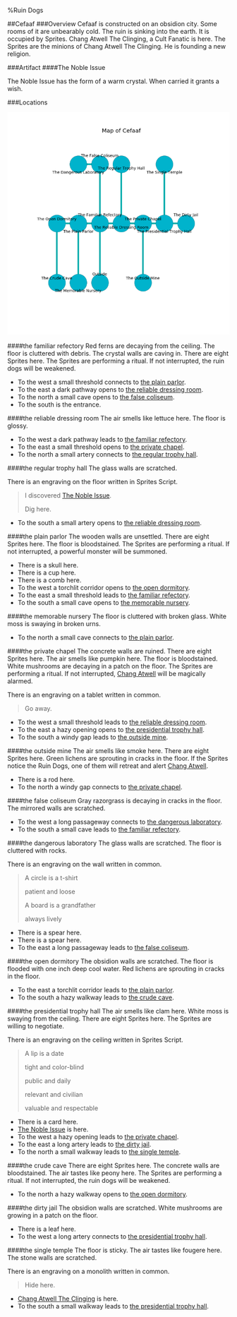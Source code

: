 %Ruin Dogs

##Cefaaf
###Overview
Cefaaf is constructed on an obsidion city. Some rooms of it are unbearably cold. The ruin is sinking into the earth. It is occupied by Sprites. <a name="Chang-Atwell-The-Clinging"></a>Chang Atwell The Clinging, a Cult Fanatic is here. The Sprites are the minions of Chang Atwell The Clinging. He  is founding a new religion. 



###Artifact
####<a name="The-Noble-Issue"></a>The Noble Issue


The Noble Issue has the form of a warm crystal. When carried it grants a wish. 





###Locations


![](../v2/images/Cefaaf.png)

####<a name="the-familiar-refectory"></a>the familiar refectory
Red ferns are decaying from the ceiling. The floor is cluttered with debris. The crystal walls are caving in. There are eight Sprites here. The Sprites are performing a ritual. If not interrupted, the ruin dogs will be weakened. 



* To the west a small threshold connects to [the plain parlor](#the-plain-parlor).
* To the east a dark pathway opens to [the reliable dressing room](#the-reliable-dressing-room).
* To the north a small cave opens to [the false coliseum](#the-false-coliseum).
* To the south is the entrance.


####<a name="the-reliable-dressing-room"></a>the reliable dressing room
The air smells like lettuce here. The floor is glossy. 



* To the west a dark pathway leads to [the familiar refectory](#the-familiar-refectory).
* To the east a small threshold opens to [the private chapel](#the-private-chapel).
* To the north a small artery connects to [the regular trophy hall](#the-regular-trophy-hall).


####<a name="the-regular-trophy-hall"></a>the regular trophy hall
The glass walls are scratched. 

There is an engraving on the floor written in Sprites Script. 

> I discovered [The Noble Issue](#The-Noble-Issue).
>
> Dig here.
>


* To the south a small artery opens to [the reliable dressing room](#the-reliable-dressing-room).


####<a name="the-plain-parlor"></a>the plain parlor
The wooden walls are unsettled. There are eight Sprites here. The floor is bloodstained. The Sprites are performing a ritual. If not interrupted, a powerful monster will be summoned. 



* There is a skull here.
* There is a cup here.
* There is a comb here.
* To the west a torchlit corridor opens to [the open dormitory](#the-open-dormitory).
* To the east a small threshold leads to [the familiar refectory](#the-familiar-refectory).
* To the south a small cave opens to [the memorable nursery](#the-memorable-nursery).


####<a name="the-memorable-nursery"></a>the memorable nursery
The floor is cluttered with broken glass. White moss is swaying in broken urns. 



* To the north a small cave connects to [the plain parlor](#the-plain-parlor).


####<a name="the-private-chapel"></a>the private chapel
The concrete walls are ruined. There are eight Sprites here. The air smells like pumpkin here. The floor is bloodstained. White mushrooms are decaying in a patch on the floor. The Sprites are performing a ritual. If not interrupted, [Chang Atwell](#Chang-Atwell) will be magically alarmed. 

There is an engraving on a tablet written in common. 

> Go away.
>


* To the west a small threshold leads to [the reliable dressing room](#the-reliable-dressing-room).
* To the east a hazy opening opens to [the presidential trophy hall](#the-presidential-trophy-hall).
* To the south a windy gap leads to [the outside mine](#the-outside-mine).


####<a name="the-outside-mine"></a>the outside mine
The air smells like smoke here. There are eight Sprites here. Green lichens are sprouting in cracks in the floor. If the Sprites notice the Ruin Dogs, one of them will retreat and alert [Chang Atwell](#Chang-Atwell). 



* There is a rod here.
* To the north a windy gap connects to [the private chapel](#the-private-chapel).


####<a name="the-false-coliseum"></a>the false coliseum
Gray razorgrass is decaying in cracks in the floor. The mirrored walls are scratched. 



* To the west a long passageway connects to [the dangerous laboratory](#the-dangerous-laboratory).
* To the south a small cave leads to [the familiar refectory](#the-familiar-refectory).


####<a name="the-dangerous-laboratory"></a>the dangerous laboratory
The glass walls are scratched. The floor is cluttered with rocks. 

There is an engraving on the wall written in common. 

> A circle is a t-shirt
>
> patient and loose
>
> A board is a grandfather
>
> always lively
>


* There is a spear here.
* There is a spear here.
* To the east a long passageway leads to [the false coliseum](#the-false-coliseum).


####<a name="the-open-dormitory"></a>the open dormitory
The obsidion walls are scratched. The floor is flooded with one inch deep cool water. Red lichens are sprouting in cracks in the floor. 



* To the east a torchlit corridor leads to [the plain parlor](#the-plain-parlor).
* To the south a hazy walkway leads to [the crude cave](#the-crude-cave).


####<a name="the-presidential-trophy-hall"></a>the presidential trophy hall
The air smells like clam here. White moss is swaying from the ceiling. There are eight Sprites here. The Sprites are willing to negotiate. 

There is an engraving on the ceiling written in Sprites Script. 

> A lip is a date
>
> tight and color-blind
>
> public and daily
>
> relevant and civilian
>
> valuable and respectable
>


* There is a card here.
* [The Noble Issue](#The-Noble-Issue) is here.
* To the west a hazy opening leads to [the private chapel](#the-private-chapel).
* To the east a long artery leads to [the dirty jail](#the-dirty-jail).
* To the north a small walkway leads to [the single temple](#the-single-temple).


####<a name="the-crude-cave"></a>the crude cave
There are eight Sprites here. The concrete walls are bloodstained. The air tastes like peony here. The Sprites are performing a ritual. If not interrupted, the ruin dogs will be weakened. 



* To the north a hazy walkway opens to [the open dormitory](#the-open-dormitory).


####<a name="the-dirty-jail"></a>the dirty jail
The obsidion walls are scratched. White mushrooms are growing in a patch on the floor. 



* There is a leaf here.
* To the west a long artery connects to [the presidential trophy hall](#the-presidential-trophy-hall).


####<a name="the-single-temple"></a>the single temple
The floor is sticky. The air tastes like fougere here. The stone walls are scratched. 

There is an engraving on a monolith written in common. 

> Hide here.
>


* [Chang Atwell The Clinging](#Chang-Atwell-The-Clinging) is here.
* To the south a small walkway leads to [the presidential trophy hall](#the-presidential-trophy-hall).


